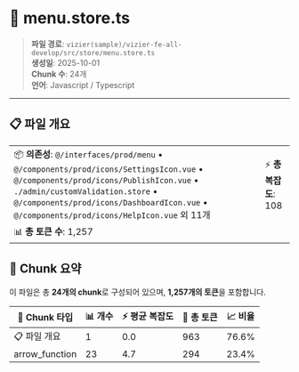 # 📄 menu.store.ts

> **파일 경로**: `vizier(sample)/vizier-fe-all-develop/src/store/menu.store.ts`  
> **생성일**: 2025-10-01  
> **Chunk 수**: 24개  
> **언어**: Javascript / Typescript
---


## 📋 파일 개요

| | |
|--|--|
| 📦 **의존성**: `@/interfaces/prod/menu` • `@/components/prod/icons/SettingsIcon.vue` • `@/components/prod/icons/PublishIcon.vue` • `./admin/customValidation.store` • `@/components/prod/icons/DashboardIcon.vue` • `@/components/prod/icons/HelpIcon.vue` 외 11개 | ⚡ **총 복잡도**: 108 |
| 📊 **총 토큰 수**: 1,257 |  |






## 🧩 Chunk 요약

이 파일은 총 **24개의 chunk**로 구성되어 있으며, **1,257개의 토큰**을 포함합니다.

| 🧩 Chunk 타입 | 📊 개수 | ⚡ 평균 복잡도 | 📝 총 토큰 | 📈 비율 |
|---------------|--------|-------------|----------|--------|
| 📋 파일 개요 | 1 | 0.0 | 963 | 76.6% |
| arrow_function | 23 | 4.7 | 294 | 23.4% |


